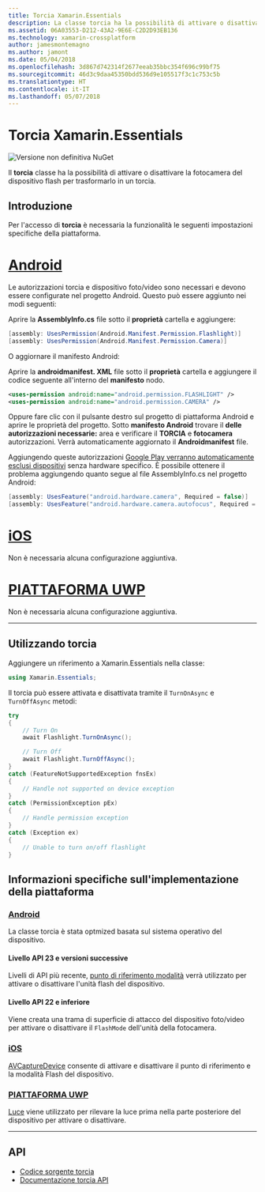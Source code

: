 ```yaml
---
title: Torcia Xamarin.Essentials
description: La classe torcia ha la possibilità di attivare o disattivare la fotocamera del dispositivo flash per trasformarlo in un torcia.
ms.assetid: 06A03553-D212-43A2-9E6E-C2D2D93EB136
ms.technology: xamarin-crossplatform
author: jamesmontemagno
ms.author: jamont
ms.date: 05/04/2018
ms.openlocfilehash: 3d867d742314f2677eeab35bbc354f696c99bf75
ms.sourcegitcommit: 46d3c9daa45350bdd536d9e105517f3c1c753c5b
ms.translationtype: HT
ms.contentlocale: it-IT
ms.lasthandoff: 05/07/2018
---
```

# <a name="xamarinessentials-flashlight"></a>Torcia Xamarin.Essentials

![Versione non definitiva NuGet](~/media/shared/pre-release.png)

Il **torcia** classe ha la possibilità di attivare o disattivare la fotocamera del dispositivo flash per trasformarlo in un torcia.

## <a name="getting-started"></a>Introduzione

Per l'accesso di **torcia** è necessaria la funzionalità le seguenti impostazioni specifiche della piattaforma.

# <a name="androidtabandroid"></a>[Android](#tab/android)

Le autorizzazioni torcia e dispositivo foto/video sono necessari e devono essere configurate nel progetto Android. Questo può essere aggiunto nei modi seguenti:

Aprire la **AssemblyInfo.cs** file sotto il **proprietà** cartella e aggiungere:

```csharp
[assembly: UsesPermission(Android.Manifest.Permission.Flashlight)]
[assembly: UsesPermission(Android.Manifest.Permission.Camera)]
```

O aggiornare il manifesto Android:

Aprire la **androidmanifest. XML** file sotto il **proprietà** cartella e aggiungere il codice seguente all'interno del **manifesto** nodo.

```xml
<uses-permission android:name="android.permission.FLASHLIGHT" />
<uses-permission android:name="android.permission.CAMERA" />
```

Oppure fare clic con il pulsante destro sul progetto di piattaforma Android e aprire le proprietà del progetto. Sotto **manifesto Android** trovare il **delle autorizzazioni necessarie:** area e verificare il **TORCIA** e **fotocamera** autorizzazioni. Verrà automaticamente aggiornato il **Androidmanifest** file.

Aggiungendo queste autorizzazioni [Google Play verranno automaticamente esclusi dispositivi](http://developer.android.com/guide/topics/manifest/uses-feature-element.html#permissions-features) senza hardware specifico. È possibile ottenere il problema aggiungendo quanto segue al file AssemblyInfo.cs nel progetto Android:

```csharp
[assembly: UsesFeature("android.hardware.camera", Required = false)]
[assembly: UsesFeature("android.hardware.camera.autofocus", Required = false)]
```

# <a name="iostabios"></a>[iOS](#tab/ios)

Non è necessaria alcuna configurazione aggiuntiva.

# <a name="uwptabuwp"></a>[PIATTAFORMA UWP](#tab/uwp)

Non è necessaria alcuna configurazione aggiuntiva.

-----

## <a name="using-flashlight"></a>Utilizzando torcia

Aggiungere un riferimento a Xamarin.Essentials nella classe:

```csharp
using Xamarin.Essentials;
```

Il torcia può essere attivata e disattivata tramite il `TurnOnAsync` e `TurnOffAsync` metodi:

```csharp
try
{
    // Turn On
    await Flashlight.TurnOnAsync();

    // Turn Off
    await Flashlight.TurnOffAsync();
}
catch (FeatureNotSupportedException fnsEx)
{
    // Handle not supported on device exception
}
catch (PermissionException pEx)
{
    // Handle permission exception
}
catch (Exception ex)
{
    // Unable to turn on/off flashlight
}
```

## <a name="platform-implementation-specifics"></a>Informazioni specifiche sull'implementazione della piattaforma

### <a name="androidtabandroid-specifics"></a>[Android](#tab/android-specifics)

La classe torcia è stata optmized basata sul sistema operativo del dispositivo.

#### <a name="api-level-23-and-higher"></a>Livello API 23 e versioni successive

Livelli di API più recente, [punto di riferimento modalità](https://developer.android.com/reference/android/hardware/camera2/CameraManager.html#setTorchMode) verrà utilizzato per attivare o disattivare l'unità flash del dispositivo.

#### <a name="api-level-22-and-lower"></a>Livello API 22 e inferiore

Viene creata una trama di superficie di attacco del dispositivo foto/video per attivare o disattivare il `FlashMode` dell'unità della fotocamera. 

### <a name="iostabios-specifics"></a>[iOS](#tab/ios-specifics)

[AVCaptureDevice](https://developer.xamarin.com/api/type/AVFoundation.AVCaptureDevice/) consente di attivare e disattivare il punto di riferimento e la modalità Flash del dispositivo.

### <a name="uwptabuwp-specifics"></a>[PIATTAFORMA UWP](#tab/uwp-specifics)

[Luce](https://docs.microsoft.com/en-us/uwp/api/windows.devices.lights.lamp) viene utilizzato per rilevare la luce prima nella parte posteriore del dispositivo per attivare o disattivare.

-----

## <a name="api"></a>API

- [Codice sorgente torcia](https://github.com/xamarin/Essentials/tree/master/Essentials/Flashlight)
- [Documentazione torcia API](xref:Xamarin.Essentials.Flashlight)
